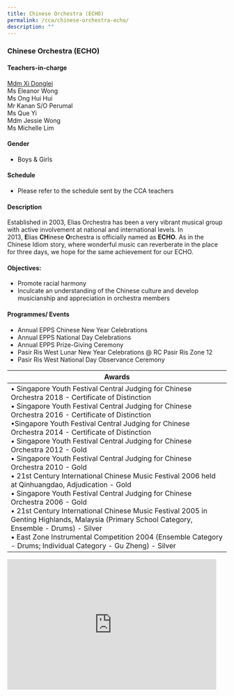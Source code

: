 ```yaml
---
title: Chinese Orchestra (ECHO)
permalink: /cca/chinese-orchestra-echo/
description: ""
---
```

### Chinese Orchestra (ECHO)

#### Teachers-in-charge

[Mdm Xi Donglei](mailto:xi_donglei@moe.edu.sg)  
Ms Eleanor Wong  
Ms Ong Hui Hui  
Mr Kanan S/O Perumal  
Ms Que Yi  
Mdm Jessie Wong  
Ms Michelle Lim
  

#### Gender

* Boys &amp; Girls

  

#### Schedule

* Please refer to the schedule sent by the CCA teachers  

#### Description
Established in 2003, Elias Orchestra has been a very vibrant musical group with active involvement at national and international levels. In 2013,&nbsp;**E**lias&nbsp;**CH**inese&nbsp;**O**rchestra is officially named as&nbsp;**ECHO**. As in the Chinese Idiom story, where wonderful music can reverberate in the place for three days, we hope for the same achievement for our ECHO.  
  

#### Objectives:

*   Promote racial harmony
*   Inculcate an understanding of the Chinese culture and develop musicianship and appreciation in orchestra members

  

#### Programmes/ Events

*   Annual EPPS Chinese New Year Celebrations
*   Annual EPPS National Day Celebrations
*   Annual EPPS Prize-Giving Ceremony    
*   Pasir Ris West Lunar New Year Celebrations @ RC Pasir Ris Zone 12
*   Pasir Ris West National Day Observance Ceremony

| Awards |
|---|
| • Singapore Youth Festival Central Judging for Chinese Orchestra 2018 - Certificate of Distinction<br>• Singapore Youth Festival Central Judging for Chinese Orchestra 2016 - Certificate of Distinction<br>•Singapore Youth Festival Central Judging for Chinese Orchestra 2014 - Certificate of Distinction<br>• Singapore Youth Festival Central Judging for Chinese Orchestra 2012 - Gold<br>• Singapore Youth Festival Central Judging for Chinese Orchestra 2010 - Gold<br>• 21st Century International Chinese Music Festival 2006 held at Qinhuangdao, Adjudication - Gold<br>• Singapore Youth Festival Central Judging for Chinese Orchestra 2006 - Gold<br>• 21st Century International Chinese Music Festival 2005 in Genting Highlands, Malaysia (Primary School Category, Ensemble - Drums) - Silver<br>• East Zone Instrumental Competition 2004 (Ensemble Category - Drums; Individual Category - Gu Zheng) - Silver |

<iframe allowfullscreen="true" height="299" width="480" frameborder="0" src="https://docs.google.com/presentation/d/e/2PACX-1vS1fHcwUd4i20tH5VtPbkSZsu-clULtXxONKJPXtcnQ_J-TTqwchZi4zZpmbuV0dab1EeOAecu3FDa9/embed?start=false&amp;loop=false&amp;delayms=5000"></iframe>